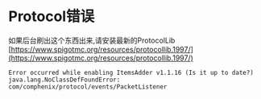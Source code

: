 # Protocol错误

如果后台刷出这个东西出来,请安装最新的ProtocolLib [https://www.spigotmc.org/resources/protocollib.1997/](https://www.spigotmc.org/resources/protocollib.1997/)

```text
Error occurred while enabling ItemsAdder v1.1.16 (Is it up to date?)
java.lang.NoClassDefFoundError: com/comphenix/protocol/events/PacketListener
```

